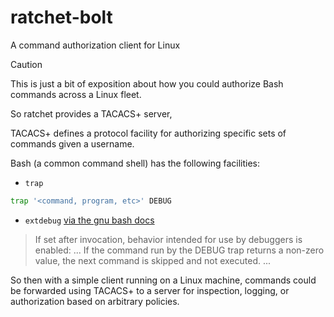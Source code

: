 # ratchet-bolt
A command authorization client for Linux

> [!CAUTION]
> This is just a bit of exposition
> about how you could authorize Bash commands
> across a Linux fleet.

So ratchet provides a TACACS+ server,

TACACS+ defines a protocol facility for authorizing specific
sets of commands given a username.

Bash (a common command shell) has the following facilities:
- `trap`
```bash
trap '<command, program, etc>' DEBUG
```
- `extdebug`
[via the gnu bash docs](https://www.gnu.org/savannah-checkouts/gnu/bash/manual/bash.html#The-Shopt-Builtin)
> If set after invocation, behavior intended for use by debuggers is enabled:
> ...
> If the command run by the DEBUG trap returns a non-zero value,
> the next command is skipped and not executed.
> ...

So then with a simple client running on a Linux machine, commands could be forwarded
using TACACS+ to a server for inspection, logging, or authorization based on 
arbitrary policies.
